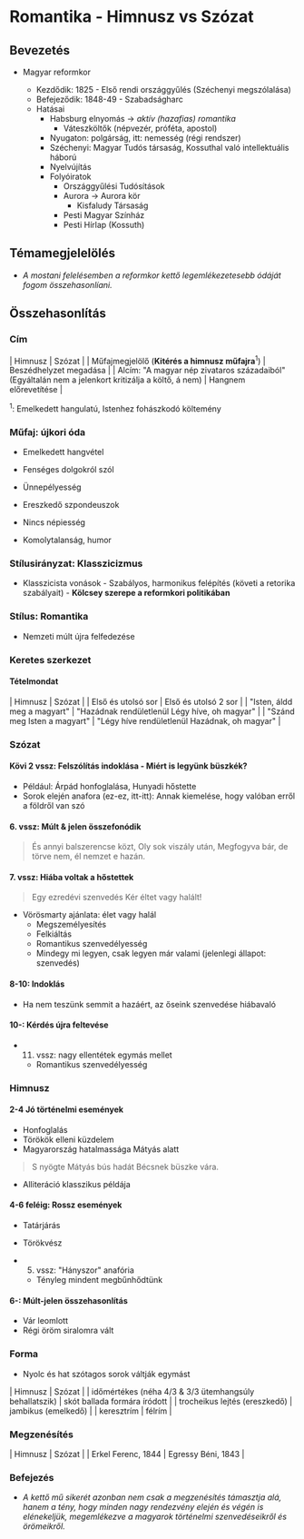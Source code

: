 # Romantika - Himnusz vs Szózat

## Bevezetés

- Magyar reformkor

  - Kezdődik: 1825 - Első rendi országgyűlés (Széchenyi megszólalása)
  - Befejeződik: 1848-49 - Szabadságharc
  - Hatásai
    - Habsburg elnyomás -> *aktív (hazafias) romantika*
      - Váteszköltők (népvezér, próféta, apostol)
    - Nyugaton: polgárság, itt: nemesség (régi rendszer)
    - Széchenyi: Magyar Tudós társaság, Kossuthal való intellektuális háború
    - Nyelvújítás
    - Folyóiratok
      - Országgyűlési Tudósítások
      - Aurora -> Aurora kör
        - Kisfaludy Társaság
      - Pesti Magyar Színház
      - Pesti Hírlap (Kossuth)

## Témamegjelelölés

- *A mostani felelésemben a reformkor kettő legemlékezetesebb ódáját fogom összehasonlíani.*

## Összehasonlítás

### Cím

| Himnusz                                                                                            | Szózat                 |
| Műfajmegjelölő (**Kitérés a himnusz műfajra**<sup>1</sup>)                                         | Beszédhelyzet megadása |
| Alcím: "A magyar nép zivataros századaiból" (Egyáltalán nem a jelenkort kritizálja a költő, á nem) | Hangnem előrevetítése  |

<sup>1</sup>: Emelkedett hangulatú, Istenhez fohászkodó költemény

### Műfaj:  újkori óda

- Emelkedett hangvétel
- Fenséges dolgokról szól
- Ünnepélyesség
- Ereszkedő szpondeuszok

- Nincs népiesség
- Komolytalanság, humor

### Stílusirányzat: Klasszicizmus

- Klasszicista vonások
        - Szabályos, harmonikus felépítés (követi a retorika szabályait)
          - **Kölcsey szerepe a reformkori politikában**
          
### Stílus: Romantika

- Nemzeti múlt újra felfedezése

### Keretes szerkezet

#### Tételmondat

| Himnusz                     | Szózat                                        |
| Első és utolsó sor          | Első és utolsó 2 sor                          |
| "Isten, áldd meg a magyart" | "Hazádnak rendületlenül Légy híve, oh magyar" |
| "Szánd meg Isten a magyart" | "Légy híve rendületlenül Hazádnak, oh magyar" |

### Szózat

#### Kövi 2 vssz: Felszólítás indoklása - Miért is legyünk büszkék? 

- Például: Árpád honfoglalása, Hunyadi hőstette
- Sorok elején anafora (ez-ez, itt-itt): Annak kiemelése, hogy valóban erről a
  földről van szó
  
#### 6. vssz: Múlt & jelen összefonódik

> És annyi balszerencse közt,
> Oly sok viszály után,
> Megfogyva bár, de törve nem,
> él nemzet e hazán.

#### 7. vssz: Hiába voltak a hőstettek

> Egy ezredévi szenvedés
> Kér éltet vagy halált!

- Vörösmarty ajánlata: élet vagy halál
  - Megszemélyesítés
  - Felkiáltás
  - Romantikus szenvedélyesség
  - Mindegy mi legyen, csak legyen már valami (jelenlegi állapot: szenvedés)

#### 8-10: Indoklás

- Ha nem teszünk semmit a hazáért, az őseink szenvedése hiábavaló

#### 10-: Kérdés újra feltevése

- 11. vssz: nagy ellentétek egymás mellet
  - Romantikus szenvedélyesség
  
  
###  Himnusz

#### 2-4 Jó történelmi események

- Honfoglalás
- Törökök elleni küzdelem
- Magyarország hatalmassága Mátyás alatt

> S nyögte Mátyás bús hadát
> Bécsnek büszke vára.

- Alliteráció klasszikus példája

#### 4-6 feléig: Rossz események

- Tatárjárás
- Törökvész

- 5. vssz: "Hányszor" anafória
  - Tényleg mindent megbűnhődtünk
  
#### 6-: Múlt-jelen összehasonlítás

- Vár leomlott
- Régi öröm siralomra vált

### Forma

- Nyolc és hat szótagos sorok váltják egymást

| Himnusz                                                | Szózat                       |
| időmértékes (néha 4/3 & 3/3 ütemhangsúly behallatszik) | skót ballada formára íródott |
| trocheikus lejtés (ereszkedő)                          | jambikus (emelkedő)          |
| keresztrím                                             | félrím                       |


### Megzenésítés

| Himnusz            | Szózat             |
| Erkel Ferenc, 1844 | Egressy Béni, 1843 |



### Befejezés

- *A kettő mű sikerét azonban nem csak a megzenésítés támasztja alá, hanem a
  tény, hogy minden nagy rendezvény elején és végén is elénekeljük, megemlékezve
  a magyarok történelmi szenvedéseikről és örömeikről.*
